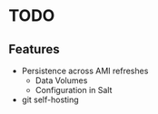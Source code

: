 <!--
# TODO.md
# itvends/cloud
# -->

TODO
==============


Features
--------

  * Persistence across AMI refreshes
      * Data Volumes
      * Configuration in Salt
  * git self-hosting
